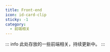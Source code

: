 ```yaml
---
title: Front-end
icon: id-card-clip
sticky: -1
category:
  - 前端相关
---
```

::: info
此处存放的一些前端相关，持续更新中。
:::

<Catalog  />
